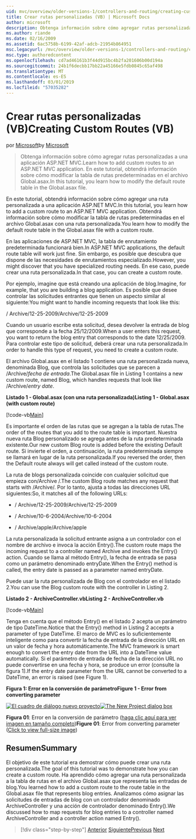 ```yaml
---
uid: mvc/overview/older-versions-1/controllers-and-routing/creating-custom-routes-vb
title: Crear rutas personalizadas (VB) | Microsoft Docs
author: microsoft
description: Obtenga información sobre cómo agregar rutas personalizadas a una aplicación ASP.NET MVC. En este tutorial, obtendrá información sobre cómo modificar la tabla de rutas predeterminadas en el archivo Global.asax.
ms.author: riande
ms.date: 02/16/2009
ms.assetid: 6ac5758b-6199-42af-adcb-21954b864951
msc.legacyurl: /mvc/overview/older-versions-1/controllers-and-routing/creating-custom-routes-vb
msc.type: authoredcontent
ms.openlocfilehash: cd7ad46161b3f44d915bc4b2fa201606b00d194a
ms.sourcegitcommit: 24b1f6decbb17bb22a45166e5fdb0845c65af498
ms.translationtype: MT
ms.contentlocale: es-ES
ms.lasthandoff: 03/01/2019
ms.locfileid: "57035282"
---
```

<a name="creating-custom-routes-vb"></a><span data-ttu-id="61d95-104">Crear rutas personalizadas (VB)</span><span class="sxs-lookup"><span data-stu-id="61d95-104">Creating Custom Routes (VB)</span></span>
====================
<span data-ttu-id="61d95-105">por [Microsoft](https://github.com/microsoft)</span><span class="sxs-lookup"><span data-stu-id="61d95-105">by [Microsoft](https://github.com/microsoft)</span></span>

> <span data-ttu-id="61d95-106">Obtenga información sobre cómo agregar rutas personalizadas a una aplicación ASP.NET MVC.</span><span class="sxs-lookup"><span data-stu-id="61d95-106">Learn how to add custom routes to an ASP.NET MVC application.</span></span> <span data-ttu-id="61d95-107">En este tutorial, obtendrá información sobre cómo modificar la tabla de rutas predeterminadas en el archivo Global.asax.</span><span class="sxs-lookup"><span data-stu-id="61d95-107">In this tutorial, you learn how to modify the default route table in the Global.asax file.</span></span>


<span data-ttu-id="61d95-108">En este tutorial, obtendrá información sobre cómo agregar una ruta personalizada a una aplicación ASP.NET MVC.</span><span class="sxs-lookup"><span data-stu-id="61d95-108">In this tutorial, you learn how to add a custom route to an ASP.NET MVC application.</span></span> <span data-ttu-id="61d95-109">Obtendrá información sobre cómo modificar la tabla de rutas predeterminadas en el archivo Global.asax con una ruta personalizada.</span><span class="sxs-lookup"><span data-stu-id="61d95-109">You learn how to modify the default route table in the Global.asax file with a custom route.</span></span>

<span data-ttu-id="61d95-110">En las aplicaciones de ASP.NET MVC, la tabla de enrutamiento predeterminada funcionará bien.</span><span class="sxs-lookup"><span data-stu-id="61d95-110">In ASP.NET MVC applications, the default route table will work just fine.</span></span> <span data-ttu-id="61d95-111">Sin embargo, es posible que descubra que dispone de las necesidades de enrutamientos especializado.</span><span class="sxs-lookup"><span data-stu-id="61d95-111">However, you might discover that you have specialized routing needs.</span></span> <span data-ttu-id="61d95-112">En ese caso, puede crear una ruta personalizada.</span><span class="sxs-lookup"><span data-stu-id="61d95-112">In that case, you can create a custom route.</span></span>

<span data-ttu-id="61d95-113">Por ejemplo, imagine que está creando una aplicación de blog.</span><span class="sxs-lookup"><span data-stu-id="61d95-113">Imagine, for example, that you are building a blog application.</span></span> <span data-ttu-id="61d95-114">Es posible que desee controlar las solicitudes entrantes que tienen un aspecto similar al siguiente:</span><span class="sxs-lookup"><span data-stu-id="61d95-114">You might want to handle incoming requests that look like this:</span></span>

<span data-ttu-id="61d95-115">/ Archive/12-25-2009</span><span class="sxs-lookup"><span data-stu-id="61d95-115">/Archive/12-25-2009</span></span>

<span data-ttu-id="61d95-116">Cuando un usuario escribe esta solicitud, desea devolver la entrada de blog que corresponde a la fecha 25/12/2009.</span><span class="sxs-lookup"><span data-stu-id="61d95-116">When a user enters this request, you want to return the blog entry that corresponds to the date 12/25/2009.</span></span> <span data-ttu-id="61d95-117">Para controlar este tipo de solicitud, deberá crear una ruta personalizada.</span><span class="sxs-lookup"><span data-stu-id="61d95-117">In order to handle this type of request, you need to create a custom route.</span></span>

<span data-ttu-id="61d95-118">El archivo Global.asax en el listado 1 contiene una ruta personalizada nueva, denominada Blog, que controla las solicitudes que se parecen a /Archive/*fecha de entrada*.</span><span class="sxs-lookup"><span data-stu-id="61d95-118">The Global.asax file in Listing 1 contains a new custom route, named Blog, which handles requests that look like /Archive/*entry date*.</span></span>

<span data-ttu-id="61d95-119">**Listado 1 - Global.asax (con una ruta personalizada)**</span><span class="sxs-lookup"><span data-stu-id="61d95-119">**Listing 1 - Global.asax (with custom route)**</span></span>

[!code-vb[Main](creating-custom-routes-vb/samples/sample1.vb)]

<span data-ttu-id="61d95-120">Es importante el orden de las rutas que se agregan a la tabla de rutas.</span><span class="sxs-lookup"><span data-stu-id="61d95-120">The order of the routes that you add to the route table is important.</span></span> <span data-ttu-id="61d95-121">Nuestra nueva ruta Blog personalizado se agrega antes de la ruta predeterminada existente.</span><span class="sxs-lookup"><span data-stu-id="61d95-121">Our new custom Blog route is added before the existing Default route.</span></span> <span data-ttu-id="61d95-122">Si invierte el orden, a continuación, la ruta predeterminada siempre se llamará en lugar de la ruta personalizada.</span><span class="sxs-lookup"><span data-stu-id="61d95-122">If you reversed the order, then the Default route always will get called instead of the custom route.</span></span>

<span data-ttu-id="61d95-123">La ruta de blogs personalizada coincide con cualquier solicitud que empieza con/Archive /.</span><span class="sxs-lookup"><span data-stu-id="61d95-123">The custom Blog route matches any request that starts with /Archive/.</span></span> <span data-ttu-id="61d95-124">Por lo tanto, ajusta a todas las direcciones URL siguientes:</span><span class="sxs-lookup"><span data-stu-id="61d95-124">So, it matches all of the following URLs:</span></span>

- <span data-ttu-id="61d95-125">/ Archive/12-25-2009</span><span class="sxs-lookup"><span data-stu-id="61d95-125">/Archive/12-25-2009</span></span>

- <span data-ttu-id="61d95-126">/ Archive/10-6-2004</span><span class="sxs-lookup"><span data-stu-id="61d95-126">/Archive/10-6-2004</span></span>

- <span data-ttu-id="61d95-127">/ Archive/apple</span><span class="sxs-lookup"><span data-stu-id="61d95-127">/Archive/apple</span></span>

<span data-ttu-id="61d95-128">La ruta personalizada la solicitud entrante asigna a un controlador con el nombre de archivo e invoca la acción Entry().</span><span class="sxs-lookup"><span data-stu-id="61d95-128">The custom route maps the incoming request to a controller named Archive and invokes the Entry() action.</span></span> <span data-ttu-id="61d95-129">Cuando se llama al método Entry(), la fecha de entrada se pasa como un parámetro denominado entryDate.</span><span class="sxs-lookup"><span data-stu-id="61d95-129">When the Entry() method is called, the entry date is passed as a parameter named entryDate.</span></span>

<span data-ttu-id="61d95-130">Puede usar la ruta personalizada de Blog con el controlador en el listado 2.</span><span class="sxs-lookup"><span data-stu-id="61d95-130">You can use the Blog custom route with the controller in Listing 2.</span></span>

<span data-ttu-id="61d95-131">**Listado 2 - ArchiveController.vb**</span><span class="sxs-lookup"><span data-stu-id="61d95-131">**Listing 2 - ArchiveController.vb**</span></span>

[!code-vb[Main](creating-custom-routes-vb/samples/sample2.vb)]

<span data-ttu-id="61d95-132">Tenga en cuenta que el método Entry() en el listado 2 acepta un parámetro de tipo DateTime.</span><span class="sxs-lookup"><span data-stu-id="61d95-132">Notice that the Entry() method in Listing 2 accepts a parameter of type DateTime.</span></span> <span data-ttu-id="61d95-133">El marco de MVC es lo suficientemente inteligente como para convertir la fecha de entrada de la dirección URL en un valor de fecha y hora automáticamente.</span><span class="sxs-lookup"><span data-stu-id="61d95-133">The MVC framework is smart enough to convert the entry date from the URL into a DateTime value automatically.</span></span> <span data-ttu-id="61d95-134">Si el parámetro de entrada de fecha de la dirección URL no puede convertirse en una fecha y hora, se produce un error (consulte la figura 1).</span><span class="sxs-lookup"><span data-stu-id="61d95-134">If the entry date parameter from the URL cannot be converted to a DateTime, an error is raised (see Figure 1).</span></span>

<span data-ttu-id="61d95-135">**Figura 1: Error en la conversión de parámetro**</span><span class="sxs-lookup"><span data-stu-id="61d95-135">**Figure 1 - Error from converting parameter**</span></span>


<span data-ttu-id="61d95-136">[![El cuadro de diálogo nuevo proyecto](creating-custom-routes-vb/_static/image1.jpg)](creating-custom-routes-vb/_static/image1.png)</span><span class="sxs-lookup"><span data-stu-id="61d95-136">[![The New Project dialog box](creating-custom-routes-vb/_static/image1.jpg)](creating-custom-routes-vb/_static/image1.png)</span></span>

<span data-ttu-id="61d95-137">**Figura 01**: Error en la conversión de parámetro ([haga clic aquí para ver imagen en tamaño completo](creating-custom-routes-vb/_static/image2.png))</span><span class="sxs-lookup"><span data-stu-id="61d95-137">**Figure 01**: Error from converting parameter ([Click to view full-size image](creating-custom-routes-vb/_static/image2.png))</span></span>


## <a name="summary"></a><span data-ttu-id="61d95-138">Resumen</span><span class="sxs-lookup"><span data-stu-id="61d95-138">Summary</span></span>

<span data-ttu-id="61d95-139">El objetivo de este tutorial era demostrar cómo puede crear una ruta personalizada.</span><span class="sxs-lookup"><span data-stu-id="61d95-139">The goal of this tutorial was to demonstrate how you can create a custom route.</span></span> <span data-ttu-id="61d95-140">Ha aprendido cómo agregar una ruta personalizada a la tabla de rutas en el archivo Global.asax que representa las entradas de blog.</span><span class="sxs-lookup"><span data-stu-id="61d95-140">You learned how to add a custom route to the route table in the Global.asax file that represents blog entries.</span></span> <span data-ttu-id="61d95-141">Analizamos cómo asignar las solicitudes de entradas de blog con un controlador denominado ArchiveController y una acción de controlador denominado Entry().</span><span class="sxs-lookup"><span data-stu-id="61d95-141">We discussed how to map requests for blog entries to a controller named ArchiveController and a controller action named Entry().</span></span>

> [!div class="step-by-step"]
> <span data-ttu-id="61d95-142">[Anterior](asp-net-mvc-controller-overview-vb.md)
> [Siguiente](creating-a-route-constraint-vb.md)</span><span class="sxs-lookup"><span data-stu-id="61d95-142">[Previous](asp-net-mvc-controller-overview-vb.md)
[Next](creating-a-route-constraint-vb.md)</span></span>
